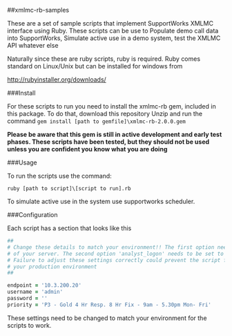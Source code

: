 ##xmlmc-rb-samples

These are a set of sample scripts that implement SupportWorks XMLMC interface using Ruby. These scripts can be use to
Populate demo call data into SupportWorks, Simulate active use in a demo system, test the XMLMC API whatever else

Naturally since these are ruby scripts, ruby is required. Ruby comes standard on Linux/Unix but can be installed for windows from

http://rubyinstaller.org/downloads/

###Install

For these scripts to run you need to install the xmlmc-rb gem, included in this package. To do that, download this repository
Unzip and run the command `gem install [path to gemfile]\xmlmc-rb-2.0.0.gem`

**Please be aware that this gem is still in active development and early test phases. These scripts have been tested, but they should
__not__ be used unless you are confident you know what you are doing**

###Usage

To run the scripts use the command:

`ruby [path to script]\[script to run].rb`

To simulate active use in the system use supportworks scheduler.

###Configuration

Each script has a section that looks like this

```ruby
##
# Change these details to match your environment!! The first option needs to be the hostname or ip address
# of your server. The second option 'analyst_logon' needs to be set to the username and password of an administrator
# Failure to adjust these settings correctly could prevent the script from working or worse, make unwanted changes to
# your production environment
##

endpoint = '10.3.200.20'
username = 'admin'
password = ''
priority = 'P3 - Gold 4 Hr Resp. 8 Hr Fix - 9am - 5.30pm Mon- Fri'
```

These settings need to be changed to match your environment for the scripts to work.
